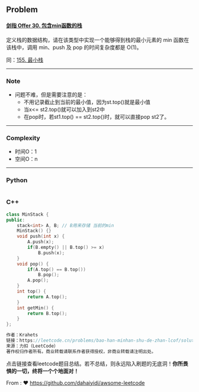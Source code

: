 ## Problem

#### [剑指 Offer 30. 包含min函数的栈](https://leetcode.cn/problems/bao-han-minhan-shu-de-zhan-lcof/)

定义栈的数据结构，请在该类型中实现一个能够得到栈的最小元素的 min 函数在该栈中，调用 min、push 及 pop 的时间复杂度都是 O(1)。

 同：[155. 最小栈](https://leetcode.cn/problems/min-stack/)

------

### Note

- 问题不难，但是需要注意的是：
   - 不用记录截止到当前的最小值，因为st.top()就是最小值
   - 当x<= st2.top()就可以加入到st2中
   - 在pop时，若st1.top() == st2.top()时，就可以直接pop st2了。


------

### Complexity

- 时间O：1
- 空间O：n

------

### Python

```python

```

### C++

```C++
class MinStack {
public:
    stack<int> A, B; // B用来存储 当前的min
    MinStack() {}
    void push(int x) {
        A.push(x);
        if(B.empty() || B.top() >= x)
            B.push(x);
    }
    void pop() {
        if(A.top() == B.top())
            B.pop();
        A.pop();
    }
    int top() {
        return A.top();
    }
    int getMin() {
        return B.top();
    }
};

作者：Krahets
链接：https://leetcode.cn/problems/bao-han-minhan-shu-de-zhan-lcof/solutions/133760/mian-shi-ti-30-bao-han-minhan-shu-de-zhan-fu-zhu-z/
来源：力扣（LeetCode）
著作权归作者所有。商业转载请联系作者获得授权，非商业转载请注明出处。
```

点击链接查看leetcode题目总结。若不总结，则永远陷入刷题的无底洞！**你所畏惧的一切，终将一个个地面对！**

From : :heart: https://github.com/dahaiyidi/awsome-leetcode
